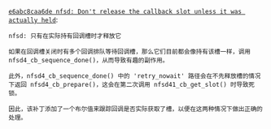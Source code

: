 [`e6abc8caa6de nfsd: Don't release the callback slot unless it was actually held`](https://lore.kernel.org/all/20190405155437.5545-1-trond.myklebust@hammerspace.com/):
```
nfsd: 只有在实际持有回调槽时才释放它

如果在回调槽关闭时有多个回调排队等待回调槽，那么它们目前都会像持有该槽一样，调用 nfsd4_cb_sequence_done()，从而导致有趣的副作用。

此外，nfsd4_cb_sequence_done() 中的 'retry_nowait' 路径会在不先释放槽的情况下返回 nfsd4_cb_prepare()，这会在第二次调用 nfsd41_cb_get_slot() 时导致死锁。

因此，该补丁添加了一个布尔值来跟踪回调是否实际获取了槽，以便在这两种情况下做出正确的处理。
```
